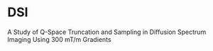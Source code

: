 # DSI
A Study of Q-Space Truncation and Sampling in Diffusion Spectrum Imaging Using 300 mT/m Gradients
